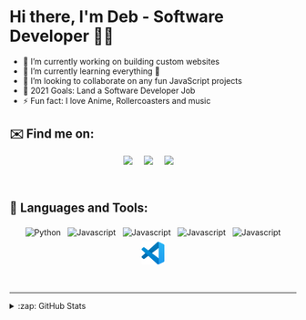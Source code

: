 
# Hi there, I'm Deb - Software Developer 👋🏿

- 🔭 I’m currently working on building custom websites 
- 🌱 I’m currently learning everything 🤣
- 👯 I’m looking to collaborate on any fun JavaScript projects
- 🥅 2021 Goals: Land a Software Developer Job 
- ⚡ Fun fact: I love Anime, Rollercoasters and music 

## ✉️ Find me on:

<p align="center">
  <a href="mailto:altine.deborah@gmail.com?subject=GitHub%20Prospect%20"><img src="https://img.shields.io/badge/gmail-%23D14836.svg?&style=for-the-badge&logo=gmail&logoColor=white" /></a>&nbsp;&nbsp;&nbsp;&nbsp;
  <a href="https://www.facebook.com/deborah.altine"><img src="https://img.shields.io/badge/facebook-%233B5998.svg?&style=for-the-badge&logo=facebook&logoColor=white" /></a>&nbsp;&nbsp;&nbsp;&nbsp;
  <a href="https://www.linkedin.com/in/deborah-altine/"><img src="https://img.shields.io/badge/linkedin-%230077B5.svg?&style=for-the-badge&logo=linkedin&logoColor=white" /></a>&nbsp;&nbsp;&nbsp;&nbsp;</p>

<br />

## 🧰 Languages and Tools:
<p align="center">
<!--   html -->
  <img src="https://img.shields.io/badge/HTML-239120?style=for-the-badge&logo=html5&logoColor=white" alt="Python" height="40" style="vertical-align:top; margin:4px">
<!--   js -->
<img src="https://img.shields.io/badge/JavaScript-323330?style=for-the-badge&logo=javascript&logoColor=F7DF1E" alt="Javascript" height="40" style="vertical-align:top; margin:4px">
  <!--   react -->
  <img src="https://img.shields.io/badge/React-20232A?style=for-the-badge&logo=react&logoColor=61DAFB" alt="Javascript" height="40" style="vertical-align:top; margin:4px">
<!--   postgresql -->
  <img src="https://img.shields.io/badge/PostgreSQL-316192?style=for-the-badge&logo=postgresql&logoColor=white" alt="Javascript" height="40" style="vertical-align:top; margin:4px">
<!--   bootstrap -->
  <img src="https://img.shields.io/badge/Bootstrap-563D7C?style=for-the-badge&logo=bootstrap&logoColor=white" alt="Javascript" height="40" style="vertical-align:top; margin:4px">
<!--   vscode -->
<img src="https://raw.githubusercontent.com/github/explore/80688e429a7d4ef2fca1e82350fe8e3517d3494d/topics/visual-studio-code/visual-studio-code.png" alt="VS Code" height="40" style="vertical-align:top; margin:4px">
  
</p>



<br />

---


<details>
  <summary>:zap: GitHub Stats</summary>

  <img height="137px" src="https://github-readme-stats.vercel.app/api?username=brunotacca&hide_title=true&hide_border=true&show_icons=true&include_all_commits=true&count_private=true&line_height=21&theme=nightowl" /> <img height="137px" src="https://github-readme-stats.vercel.app/api/top-langs/?username=DebTheDev&hide=html&hide_title=true&hide_border=true&layout=compact&langs_count=8&theme=nightowl" />
  
<!-- 
![GitHub stats](https://github-readme-stats.vercel.app/api?username=DebTheDev&show_icons=true&theme=nightowl)

![GitHub streak stats](https://github-readme-streak-stats.herokuapp.com/?user=DebTheDev)   -->
  
  ![Top Langs](https://github-readme-stats.vercel.app/api/top-langs/?username=DebTheDev&theme=nightowl)
</details>



